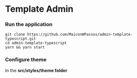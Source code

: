 # Template Admin

### Run the application

    git clone https://github.com/MaiconWPassos/admin-template-typescript.git
    cd admin-template-typescript
    yarn && yarn start

### Configure theme

In the **src/styles/theme folder**
